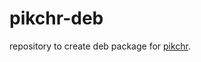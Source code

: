 # pikchr-deb

repository to create deb package for [pikchr](https://pikchr.org/home/doc/trunk/homepage.md).

